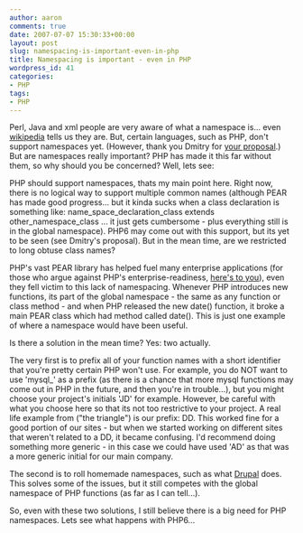```yaml
---
author: aaron
comments: true
date: 2007-07-07 15:30:33+00:00
layout: post
slug: namespacing-is-important-even-in-php
title: Namespacing is important - even in PHP
wordpress_id: 41
categories:
- PHP
tags:
- PHP
---
```


Perl, Java and xml people are very aware of what a namespace is... even [wikipedia](http://en.wikipedia.org/wiki/Namespace_(computer_science)) tells us they are.  But, certain languages, such as PHP, don't support namespaces yet.  (However, thank you Dmitry for [your proposal](http://aspn.activestate.com/ASPN/Mail/Message/php-dev/3519062).)  But are namespaces really important?  PHP has made it this far without them, so why should you be concerned?  Well, lets see:

<!-- more -->PHP should support namespaces, thats my main point here.  Right now, there is no logical way to support multiple common names (although PEAR has made good progress... but it kinda sucks when a class declaration is something like: name_space_declaration_class extends other_namespace_class ... it just gets cumbersome - plus everything still is in the global namespace).  PHP6 may come out with this support, but its yet to be seen (see Dmitry's proposal).  But in the mean time, are we restricted to long obtuse class names?

PHP's vast PEAR library has helped fuel many enterprise applications (for those who argue against PHP's enterprise-readiness, [here's to you](http://phplens.com/phpeverywhere/node/view/15)),  even they fell victim to this lack of namespacing.  Whenever PHP introduces new functions, its part of the global namespace - the same as any function or class method - and when PHP released the new date() function, it broke a main PEAR class which had method called date().  This is just one example of where a namespace would have been useful.

Is there a solution in the mean time?  Yes: two actually.

The very first is to prefix all of your function names with a short identifier that you're pretty certain PHP won't use.  For example, you do NOT want to use 'mysql_' as a prefix (as there is a chance that more mysql functions may come out in PHP in the future, and then you're in trouble...), but you might choose your project's initials 'JD' for example.   However, be careful with what you choose here so that its not too restrictive to your project.  A real life example from ("the triangle") is our prefix: DD.  This worked fine for a good portion of our sites - but when we started working on different sites that weren't related to a DD, it became confusing.  I'd recommend doing something more generic - in this case we could have used 'AD' as that was a more generic initial for our main company.

The second is to roll homemade namespaces, such as what [Drupal](http://drupal.org/) does. This solves some of the issues, but it still competes with the global namespace of PHP functions (as far as I can tell...).

So, even with these two solutions, I still believe there is a big need for PHP namespaces.  Lets see what happens with PHP6...

